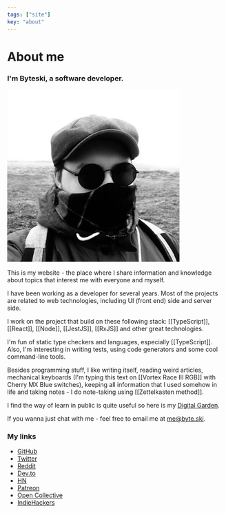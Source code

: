 ```yaml
---
tags: ["site"]
key: "about"
---
```


# About me

### I'm Byteski, a software developer.

![photo](Images/avatar.jpg)

This is my website - the place where I share information and knowledge about topics that interest me with everyone and myself.

I have been working as a developer for several years. Most of the projects are related to web technologies, including UI (front end) side and server side.

I work on the project that build on these following stack: [[TypeScript]], [[React]], [[Node]], [[JestJS]], [[RxJS]] and other great technologies.

I'm fun of static type checkers and languages, especially [[TypeScript]]. Also, I'm interesting in writing tests, using code generators and some cool command-line tools.

Besides programming stuff, I like writing itself, reading weird articles, mechanical keyboards (I'm typing this text on [[Vortex Race III RGB]] with Cherry MX Blue switches), keeping all information that I used somehow in life and taking notes - I do note-taking using [[Zettelkasten method]].

I find the way of learn in public is quite useful so here is my [Digital Garden](/notes).

If you wanna just chat with me - feel free to email me at [me@byte.ski](mailto:me@byte.ski).

### My links

- [GitHub](https://github.com/byteski)
- [Twitter](https://twitter.com/byteski)
- [Reddit](https://www.reddit.com/user/thebyteski)
- [Dev.to](https://dev.to/byteski)
- [HN](https://news.ycombinator.com/user?id=byteski)
- [Patreon](https://www.patreon.com/byteski)
- [Open Collective](https://opencollective.com/byteski)
- [IndieHackers](https://www.indiehackers.com/byteski)

